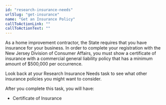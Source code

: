 ```yaml
---
id: "research-insurance-needs"
urlSlug: "get-insurance"
name: "Get an Insurance Policy"
callToActionLink: ""
callToActionText: ""
---
```


As a home improvement contractor, the State requires that you have insurance for your business. In order to complete your registration with the New Jersey Division of Consumer Affairs, you must show a certificate of insurance with a commercial general liability policy that has a minimum amount of $500,000 per occurrence. 

Look back at your Research Insurance Needs task to see what other insurance policies you might want to consider.

After you complete this task, you will have:
- Certificate of Insurance
